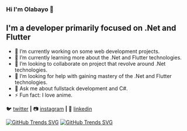 ### Hi I'm Olabayo 👋

## I'm a developer primarily focused on .Net and Flutter

- 🔭 I’m currently working on some web development projects.
- 🌱 I’m currently learning more about the .Net and Flutter technologies.
- 👯 I’m looking to collaborate on project that revolve around .Net technologies.
- 🤔 I’m looking for help with gaining mastery of the .Net and Flutter technologies.
- 💬 Ask me about fullstack development and C#.
- ⚡ Fun fact: I love anime.

 
🐦 [twitter][twitter] **|** 
📷 [instagram][instagram] **|** 
👔 [linkedin][linkedin]

[twitter]: https://x.com/OlabayoBalogun
[instagram]: https://www.instagram.com/olabayobalogun/
[linkedin]: https://www.linkedin.com/in/olabayobalogun/

[![GitHub Trends SVG](https://api.githubtrends.io/user/svg/Olabayo-Balogun/langs?time_range=one_year&theme=bright_lights)](https://githubtrends.io)
[![GitHub Trends SVG](https://api.githubtrends.io/user/svg/Olabayo-Balogun/repos?time_range=one_year&include_private=True&theme=bright_lights)](https://githubtrends.io)
